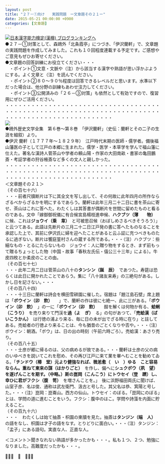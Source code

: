 ```yaml
---
layout: post
title: "２７－①向け　　実践問題　ー文章題その２１ー"
date: 2015-05-21 00:00:00 +0900
categories: [文章題]
---
```


[![](/syuusyuu9701/assets/images/２７－①向け-実践問題-ー文章題その２１ー-br_c_3028_1.gif)](http://blog.with2.net/link.php?1659096:3028 "日本漢字能力検定(漢検) ブログランキングへ")[日本漢字能力検定(漢検) ブログランキングへ](http://blog.with2.net/link.php?1659096:3028)  
●２７－①対策として、森鴎外「北条霞亭」につづき、「伊沢蘭軒」で、文章題の実践問題を作成してみました。これも１０回程度連載する予定です。ご感想やご意見もぜひお寄せください。  
●文章題の回答訓練にお役立てください・・・  
　・ポイント①文意・文脈や（注）から該当する漢字や熟語が思い浮かぶようにする。よく文章と（注）を読んでください。  
　・ポイント②８０～９０％程度は回答できるレベルだと思います。水準以下だった場合は、他分野の訓練もあわせ注力してください。  
　・ポイント③公開済みの「２６－③対策」も依然として有効ですので、復習用にぜひご活用ください。  
・・・・・・・・・・・・・・・・・・・・・・・・・・・・・・・・・・・・・・・・・・・・・・・・・・・・・・・・・・・・・・・・・・・・・・・・・・・・・・・・・・・・・・・・・・・・・・・・・  
![](/syuusyuu9701/assets/images/２７－①向け-実践問題-ー文章題その２１ー-c854dcf8f86fa12e4811b01c01d27b74.jpg)  
●鴎外歴史文学全集　第６巻～第８巻　「伊沢蘭軒」（史伝：蘭軒とその二子の生涯を細叙）より。  
●伊沢 蘭軒（１７７７年～１８２９年）　江戸時代末期の医師・儒学者。備後福山藩医の子として江戸の本郷に生まれた。儒学・医学・本草学を学んで福山藩に仕えた。著名な漢詩人菅茶山や学者の頼山陽・作家の大田南畝・書家の亀田鵬斎・考証学者の狩谷棭斎など多くの文人と親しかった。  
・・・・・・・・・・・・・・・・・・・・・・・・・・・・・・・・・・・・・・・・・・・・・・・・・・・・・・・・・・・・・・・・・・・・・・・・・・・・・・・・・・・・・・・・・・・・・・・・・  
＜文章題その２１＞  
（その百七十六）  
・・・前者尺牘断片は下に其全文を写し出して、その何故に此年四月の所作ならざるべからざるかを明にするであらう。蘭軒は此年三月二十二日に書を茶山に寄せ、茶山はこれに答へた。わたくしは其答書が偶断片を世間に留めたものと看るのである。文中「嫁御御祝儀に有合候宮島楊枝進申候、**ハクブツ（薄　　物）**　に候、これは**ジョウイ（乗　韋）**　と可被思召候（おぼしめさるべきそうろう）」と云つてある。此語は先断片の三月二十二日江戸発の書に答へたものなることを承認した上で、其前に伊沢氏に婦を迎へたことがあると云ふ証に充つべきものたるに過ぎない。断片は饗庭篁村さんの蔵する所である。・・・（注）ハクブツ：些細なもの・とるにたらないもの　ジョウイ：人に贈り物をするとき、まず前もって贈るちょっとした物（中国・故事「春秋左氏伝・僖公三十三年」による）。牛皮四枚とか柔皮のことの由。  
（その百七十七）  
・・・此年二月二日は菅茶山の八十の**タンシン（誕　辰）**　であつた。寿筵は恐らくは此日に開かれたことであらう。集に「八十諸友来寿」の三絶句がある。しかし日を記さない。・・・  
（その百八十四）  
・・・十三日に蘭軒は詩会を横田雪耕園に催した。宿題は「題江島石壁」席上題は「**ボウイン（卯　飲）**　　」で、蘭軒の作は彼に七絶一、此に三がある。「**ボウイン（卯　飲）**　」の一に「**ボウイン（卯　飲）**　　酲を解くは何物か有る、**蛤蜊（こうり）**　を売り来りて門渓を**過（よ　ぎ）**　る」の句があつて、「**売蛤漢（ばいこうかん）**　は行徳の浦より来る、毎に日の未が出でざる時に在り」と註してある。売蛤者の行徳より来ることは、今も猶昔のごとくなりや否や。・・・（注）ボウイン：朝酒。「ボウ」は、日の出の時刻（午前六時ごろ）。売蛤漢：あさり売り。  
（その百八十五）  
・・・士彦が郷に帰るのは、父の病めるが故である。・・・蘭軒は士彦の父の病のいゆべきを説いてこれを慰め、その再び江戸に来て業を畢へむことを勧めてゐる。「**チンドウ（椿　堂）**元より健強なれば、微恙**愈（　い　）**ゆる　こと容易ならん。重ねて東来の**謀（はかりごと）**　を作し、偏へに**シュクボウ（夙　望）**を遂げんことを期す。（中略。）斯の崑岡（こんこう）に**トウセイ（登　躋）**し、幸ひに君が**フクシ（腹　笥）**　を増さんことを。」　後に浜野福田両氏に聞けば、山室子彦、名は俊、通称は武左衛門、汲古と号した。其父名は恭、箕陽と号した。・・・（注）崑岡：崑崙山。西方の仙山。トウセイ：のぼる。「崑岡にのぼる」とは、学問の道に進むことをいう。フクシ：腹中のはこ。学問や詩藻を内面に貯えること。  
（その百九十六）  
・・・　わたくしは始て抽斎・枳園の柬牘を見た。抽斎は**タンジン（端　人）**　の語をなし、枳園は才子の語をなす。とりどりに面白い。・・・（注）タンジン：「孟子」にある語句。実直な人、正直な人。  
  
＜コメント＞聞きなれない熟語が多かったかも・・・。私も１つ、２つ、勉強になりました。高難度だったかも・・・。  
  
👋👋👋　🐑　👋👋👋  
  
  
  